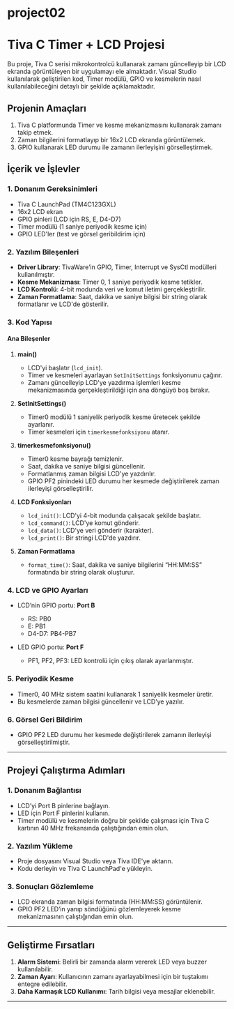 # project02
# Tiva C Timer + LCD Projesi

Bu proje, Tiva C serisi mikrokontrolcü kullanarak zamanı güncelleyip bir LCD ekranda görüntüleyen bir uygulamayı ele almaktadır. Visual Studio kullanılarak geliştirilen kod, Timer modülü, GPIO ve kesmelerin nasıl kullanılabileceğini detaylı bir şekilde açıklamaktadır.

## Projenin Amaçları

1. Tiva C platformunda Timer ve kesme mekanizmasını kullanarak zamanı takip etmek.
2. Zaman bilgilerini formatlayıp bir 16x2 LCD ekranda görüntülemek.
3. GPIO kullanarak LED durumu ile zamanın ilerleyişini görselleştirmek.

## İçerik ve İşlevler

### 1. Donanım Gereksinimleri

- Tiva C LaunchPad (TM4C123GXL)
- 16x2 LCD ekran
- GPIO pinleri (LCD için RS, E, D4-D7)
- Timer modülü (1 saniye periyodik kesme için)
- GPIO LED'ler (test ve görsel geribildirim için)

### 2. Yazılım Bileşenleri

- **Driver Library**: TivaWare’in GPIO, Timer, Interrupt ve SysCtl modülleri kullanılmıştır.
- **Kesme Mekanizması**: Timer 0, 1 saniye periyodik kesme tetikler.
- **LCD Kontrolü**: 4-bit modunda veri ve komut iletimi gerçekleştirilir.
- **Zaman Formatlama**: Saat, dakika ve saniye bilgisi bir string olarak formatlanır ve LCD'de gösterilir.

### 3. Kod Yapısı

#### Ana Bileşenler

1. **main()**

   - LCD'yi başlatır (`lcd_init`).
   - Timer ve kesmeleri ayarlayan `SetInitSettings` fonksiyonunu çağırır.
   - Zamanı güncelleyip LCD'ye yazdırma işlemleri kesme mekanizmasında gerçekleştirildiği için ana döngüyö boş bırakır.

2. **SetInitSettings()**

   - Timer0 modülü 1 saniyelik periyodik kesme üretecek şekilde ayarlanır.
   - Timer kesmeleri için `timerkesmefonksiyonu` atanır.

3. **timerkesmefonksiyonu()**

   - Timer0 kesme bayrağı temizlenir.
   - Saat, dakika ve saniye bilgisi güncellenir.
   - Formatlanmış zaman bilgisi LCD'ye yazdırılır.
   - GPIO PF2 pinindeki LED durumu her kesmede değiştirilerek zaman ilerleyişi görselleştirilir.

4. **LCD Fonksiyonları**

   - `lcd_init()`: LCD'yi 4-bit modunda çalışacak şekilde başlatır.
   - `lcd_command()`: LCD'ye komut gönderir.
   - `lcd_data()`: LCD'ye veri gönderir (karakter).
   - `lcd_print()`: Bir stringi LCD'de yazdırır.

5. **Zaman Formatlama**

   - `format_time()`: Saat, dakika ve saniye bilgilerini “HH\:MM\:SS” formatında bir string olarak oluşturur.

### 4. LCD ve GPIO Ayarları

- LCD’nin GPIO portu: **Port B**

  - RS: PB0
  - E: PB1
  - D4-D7: PB4-PB7

- LED GPIO portu: **Port F**

  - PF1, PF2, PF3: LED kontrolü için çıkış olarak ayarlanmıştır.

### 5. Periyodik Kesme

- Timer0, 40 MHz sistem saatini kullanarak 1 saniyelik kesmeler üretir.
- Bu kesmelerde zaman bilgisi güncellenir ve LCD’ye yazılır.

### 6. Görsel Geri Bildirim

- GPIO PF2 LED durumu her kesmede değiştirilerek zamanın ilerleyişi görselleştirilmiştir.

---

## Projeyi Çalıştırma Adımları

### 1. Donanım Bağlantısı

- LCD’yi Port B pinlerine bağlayın.
- LED için Port F pinlerini kullanın.
- Timer modülü ve kesmelerin doğru bir şekilde çalışması için Tiva C kartının 40 MHz frekansında çalıştığından emin olun.

### 2. Yazılım Yükleme

- Proje dosyasını Visual Studio veya Tiva IDE'ye aktarın.
- Kodu derleyin ve Tiva C LaunchPad'e yükleyin.

### 3. Sonuçları Gözlemleme

- LCD ekranda zaman bilgisi formatında (HH\:MM\:SS) görüntülenir.
- GPIO PF2 LED’in yanıp söndüğünü gözlemleyerek kesme mekanizmasının çalıştığından emin olun.

---

## Geliştirme Fırsatları

1. **Alarm Sistemi**: Belirli bir zamanda alarm vererek LED veya buzzer kullanılabilir.
2. **Zaman Ayarı**: Kullanıcının zamanı ayarlayabilmesi için bir tuştakımı entegre edilebilir.
3. **Daha Karmaşık LCD Kullanımı**: Tarih bilgisi veya mesajlar eklenebilir.

---
